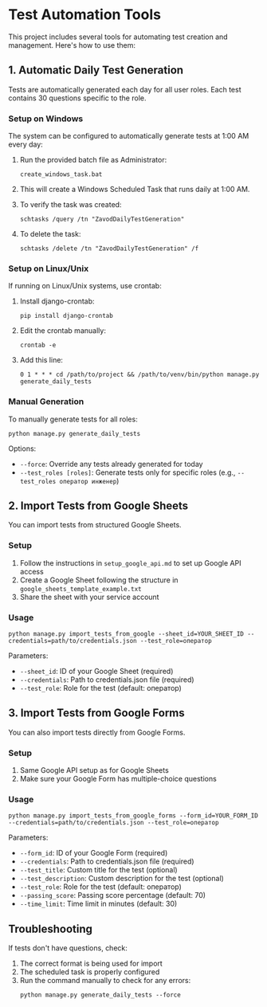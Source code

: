 # Test Automation Tools

This project includes several tools for automating test creation and management. Here's how to use them:

## 1. Automatic Daily Test Generation

Tests are automatically generated each day for all user roles. Each test contains 30 questions specific to the role.

### Setup on Windows

The system can be configured to automatically generate tests at 1:00 AM every day:

1. Run the provided batch file as Administrator:
   ```
   create_windows_task.bat
   ```

2. This will create a Windows Scheduled Task that runs daily at 1:00 AM.

3. To verify the task was created:
   ```
   schtasks /query /tn "ZavodDailyTestGeneration"
   ```

4. To delete the task:
   ```
   schtasks /delete /tn "ZavodDailyTestGeneration" /f
   ```

### Setup on Linux/Unix

If running on Linux/Unix systems, use crontab:

1. Install django-crontab:
   ```
   pip install django-crontab
   ```

2. Edit the crontab manually:
   ```
   crontab -e
   ```

3. Add this line:
   ```
   0 1 * * * cd /path/to/project && /path/to/venv/bin/python manage.py generate_daily_tests
   ```

### Manual Generation

To manually generate tests for all roles:
```
python manage.py generate_daily_tests
```

Options:
- `--force`: Override any tests already generated for today
- `--test_roles [roles]`: Generate tests only for specific roles (e.g., `--test_roles оператор инженер`)

## 2. Import Tests from Google Sheets

You can import tests from structured Google Sheets.

### Setup

1. Follow the instructions in `setup_google_api.md` to set up Google API access
2. Create a Google Sheet following the structure in `google_sheets_template_example.txt`
3. Share the sheet with your service account

### Usage

```
python manage.py import_tests_from_google --sheet_id=YOUR_SHEET_ID --credentials=path/to/credentials.json --test_role=оператор
```

Parameters:
- `--sheet_id`: ID of your Google Sheet (required)
- `--credentials`: Path to credentials.json file (required)
- `--test_role`: Role for the test (default: оператор)

## 3. Import Tests from Google Forms

You can also import tests directly from Google Forms.

### Setup

1. Same Google API setup as for Google Sheets
2. Make sure your Google Form has multiple-choice questions

### Usage

```
python manage.py import_tests_from_google_forms --form_id=YOUR_FORM_ID --credentials=path/to/credentials.json --test_role=оператор
```

Parameters:
- `--form_id`: ID of your Google Form (required)
- `--credentials`: Path to credentials.json file (required)
- `--test_title`: Custom title for the test (optional)
- `--test_description`: Custom description for the test (optional)
- `--test_role`: Role for the test (default: оператор)
- `--passing_score`: Passing score percentage (default: 70)
- `--time_limit`: Time limit in minutes (default: 30)

## Troubleshooting

If tests don't have questions, check:
1. The correct format is being used for import
2. The scheduled task is properly configured
3. Run the command manually to check for any errors:
   ```
   python manage.py generate_daily_tests --force
   ``` 